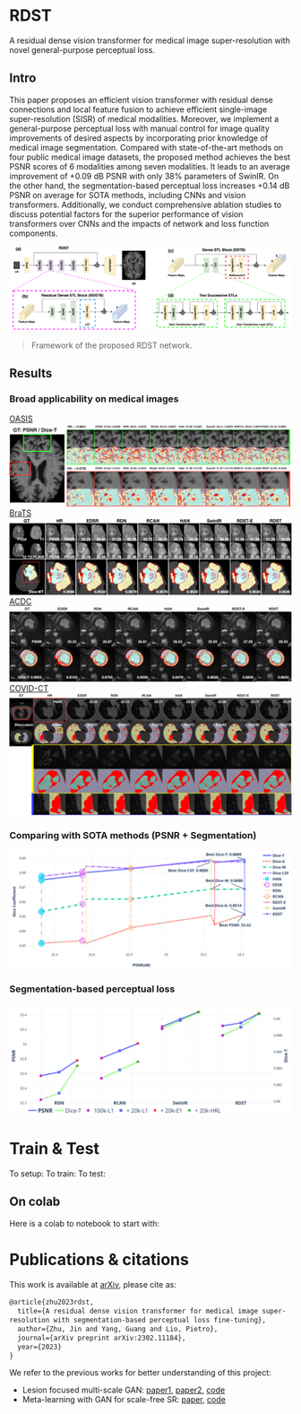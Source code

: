 # RDST
A residual dense vision transformer for medical image super-resolution with novel general-purpose perceptual loss.
## Intro
This paper proposes an efficient vision transformer with residual dense connections and local feature fusion to achieve efficient single-image super-resolution (SISR) of medical modalities. Moreover, we implement a general-purpose perceptual loss with manual control for image quality improvements of desired aspects by incorporating prior knowledge of medical image segmentation. Compared with state-of-the-art methods on four public medical image datasets, the proposed method achieves the best PSNR scores of 6 modalities among seven modalities. It leads to an average improvement of +0.09 dB PSNR with only 38\% parameters of SwinIR. On the other hand, the segmentation-based perceptual loss increases +0.14 dB PSNR on average for SOTA methods, including CNNs and vision transformers. Additionally, we conduct comprehensive ablation studies to discuss potential factors for the superior performance of vision transformers over CNNs and the impacts of network and loss function components.

![](./figures/RDST-MIA-RDST.png)
> Framework of the proposed RDST network.

## Results
### Broad applicability on medical images
[OASIS](https://www.oasis-brains.org/)
![](./figures/RDST-MIA-OASIS.png)
[BraTS](https://www.med.upenn.edu/cbica/brats2020/data.html)
![](./figures/RDST-BraTS-SOTA-mia.png)
[ACDC](https://www.creatis.insa-lyon.fr/Challenge/acdc/databases.html)
![](./figures/RDST-ACDC-SOTA.png)
[COVID-CT](https://zenodo.org/record/3757476)
![](./figures/RDST-COVID-SOTA.png)
### Comparing with SOTA methods (PSNR + Segmentation)
![On OASIS](./figures/RDST_SOTA.png)
### Segmentation-based perceptual loss
![](./figures/SOTA_SEG.png)


# Train & Test
To setup:
To train:
To test:

## On colab
Here is a colab to notebook to start with:

# Publications & citations
This work is available at [arXiv](https://arxiv.org/abs/2302.11184), please cite as:
```
@article{zhu2023rdst,
  title={A residual dense vision transformer for medical image super-resolution with segmentation-based perceptual loss fine-tuning},
  author={Zhu, Jin and Yang, Guang and Lio, Pietro},
  journal={arXiv preprint arXiv:2302.11184},
  year={2023}
}
```
We refer to the previous works for better understanding of this project:
- Lesion focused multi-scale GAN: [paper1](https://arxiv.org/abs/1810.06693), [paper2](https://arxiv.org/abs/1901.03419), [code](https://github.com/GinZhu/msgan)
- Meta-learning with GAN for scale-free SR: [paper](https://arxiv.org/abs/2105.10738), [code](https://github.com/GinZhu/MIASSR)